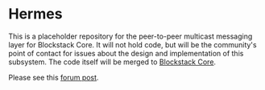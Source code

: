 # Hermes

This is a placeholder repository for the peer-to-peer multicast messaging layer for Blockstack Core.  It will not hold code, but will be the community's point of contact for issues about the design and implementation of this subsystem.  The code itself will be merged to [Blockstack Core](https://github.com/blockstack/blockstack-core).

Please see this [forum post](https://forum.blockstack.org/t/proposal-gaia-hub-inboxes/5114).
